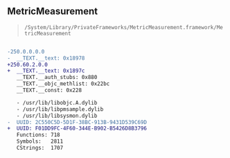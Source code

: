 ## MetricMeasurement

> `/System/Library/PrivateFrameworks/MetricMeasurement.framework/MetricMeasurement`

```diff

-250.0.0.0.0
-  __TEXT.__text: 0x18978
+250.60.2.0.0
+  __TEXT.__text: 0x1897c
   __TEXT.__auth_stubs: 0x880
   __TEXT.__objc_methlist: 0x22bc
   __TEXT.__const: 0x228

   - /usr/lib/libobjc.A.dylib
   - /usr/lib/libpmsample.dylib
   - /usr/lib/libsysmon.dylib
-  UUID: 2C550C5D-5D1F-38BC-913B-9431D539C69D
+  UUID: F01DD9FC-4F60-344E-B902-B5426D8B3796
   Functions: 718
   Symbols:   2811
   CStrings:  1707

```
